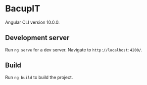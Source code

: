 # BacupIT

Angular CLI version 10.0.0.

## Development server

Run `ng serve` for a dev server. Navigate to `http://localhost:4200/`.

## Build

Run `ng build` to build the project.
